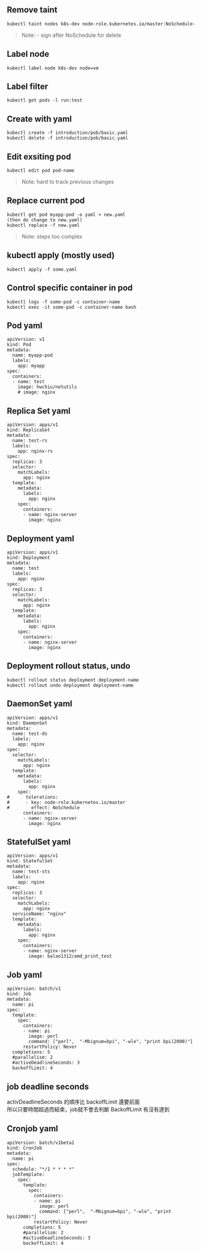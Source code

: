 ## Remove taint
```
kubectl taint nodes k8s-dev node-role.kubernetes.io/master:NoSchedule-
```
> Note: - sign after NoSchedule for delete

## Label node
```
kubectl label node k8s-dev node=vm
```


## Label filter
```
kubectl get pods -l run:test
```

## Create with yaml
```
kubectl create -f introduction/pob/basic.yaml
kubectl delete -f introduction/pob/basic.yaml
```

## Edit exsiting pod
```
kubectl edit pod pod-name
```
> Note: hard to track previous changes


## Replace current pod
```
kubectl get pod myapp-pod -o yaml > new.yaml
(then do change to new.yaml)
kubectl replace -f new.yaml
```
> Note: steps too complex


## kubectl apply (mostly used)
```
kubectl apply -f some.yaml
```

## Control specific container in pod
```
kubectl logs -f some-pod -c container-name
kubectl exec -it some-pod -c container-name bash
```

## Pod yaml
```
apiVersion: v1
kind: Pod
metadata:
  name: myapp-pod
  labels:
    app: myapp
spec:
  containers:
  - name: test
    image: hwchiu/netutils
    # image: nginx
```


## Replica Set yaml
```
apiVersion: apps/v1
kind: ReplicaSet
metadata:
  name: test-rs
  labels:
    app: nginx-rs
spec:
  replicas: 3
  selector:
    matchLabels:
      app: nginx
  template:
    metadata:
      labels:
        app: nginx
    spec:
      containers:
      - name: nginx-server
        image: nginx
```


## Deployment yaml
```
apiVersion: apps/v1
kind: Deployment
metadata:
  name: test
  labels:
    app: nginx
spec:
  replicas: 3
  selector:
    matchLabels:
      app: nginx
  template:
    metadata:
      labels:
        app: nginx
    spec:
      containers:
      - name: nginx-server
        image: nginx
```

## Deployment rollout status, undo
```
kubectl rollout status deployment deployment-name
kubectl rollout undo deployment deployment-name
```


## DaemonSet yaml
```
apiVersion: apps/v1
kind: DaemonSet
metadata:
  name: test-ds
  labels:
    app: nginx
spec:
  selector:
    matchLabels:
      app: nginx
  template:
    metadata:
      labels:
        app: nginx
    spec:
#      tolerations:
#      - key: node-role.kubernetes.io/master
#        effect: NoSchedule
      containers:
      - name: nginx-server
        image: nginx
```

## StatefulSet yaml
```
apiVersion: apps/v1
kind: StatefulSet
metadata:
  name: test-sts
  labels:
    app: nginx
spec:
  replicas: 3
  selector:
    matchLabels:
      app: nginx
  serviceName: "nginx"
  template:
    metadata:
      labels:
        app: nginx
    spec:
      containers:
      - name: nginx-server
        image: balao1312/amd_print_test
```

## Job yaml
```
apiVersion: batch/v1
kind: Job
metadata:
  name: pi
spec:
  template:
    spec:
      containers:
      - name: pi
        image: perl
        command: ["perl",  "-Mbignum=bpi", "-wle", "print bpi(2000)"]
      restartPolicy: Never
  completions: 5
  #parallelism: 2
  #activeDeadlineSeconds: 3
  backoffLimit: 4
```


## job deadline seconds  
activDeadlineSeconds 的順序比 backoffLimit 還要前面  
所以只要時間超過而結束，job就不會去判斷 BackoffLimit 有沒有達到


## Cronjob yaml
```
apiVersion: batch/v1beta1
kind: CronJob
metadata:
  name: pi
spec:
  schedule: "*/1 * * * *"
  jobTemplate:
    spec:
      template:
        spec:
          containers:
          - name: pi
            image: perl
            command: ["perl",  "-Mbignum=bpi", "-wle", "print bpi(2000)"]
          restartPolicy: Never
      completions: 5
      #parallelism: 2
      #activeDeadlineSeconds: 3
      backoffLimit: 4
```

